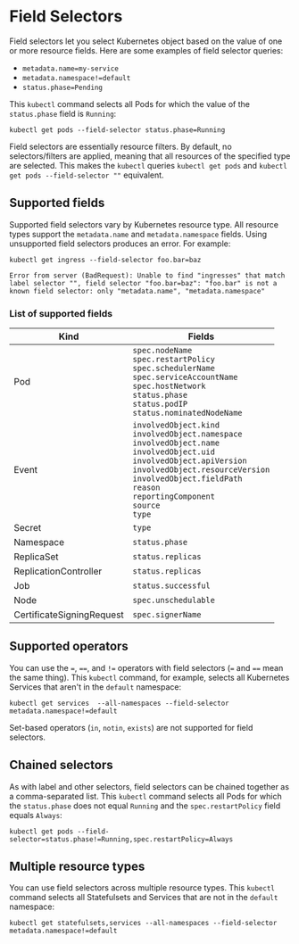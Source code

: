 # Field Selectors

Field selectors let you select Kubernetes object based on the value of one or more resource fields. Here are some examples of field selector queries:
* `metadata.name=my-service`
* `metadata.namespace!=default`
* `status.phase=Pending`

This `kubectl` command selects all Pods for which the value of the `status.phase` field is `Running`:

```shell
kubectl get pods --field-selector status.phase=Running
```

Field selectors are essentially resource filters. By default, no selectors/filters are applied, meaning that all resources of the specified type are selected. This makes the `kubectl` queries `kubectl get pods` and `kubectl get pods --field-selector ""` equivalent.

## Supported fields

Supported field selectors vary by Kubernetes resource type. All resource types support the `metadata.name` and `metadata.namespace` fields. Using unsupported field selectors produces an error. For example:

```shell
kubectl get ingress --field-selector foo.bar=baz
```
```
Error from server (BadRequest): Unable to find "ingresses" that match label selector "", field selector "foo.bar=baz": "foo.bar" is not a known field selector: only "metadata.name", "metadata.namespace"
```

### List of supported fields

|Kind|Fields|
|---|---|
|Pod|`spec.nodeName`<br>`spec.restartPolicy`<br>`spec.schedulerName`<br>`spec.serviceAccountName`<br>`spec.hostNetwork`<br>`status.phase`<br>`status.podIP`<br>`status.nominatedNodeName`|
|Event|`involvedObject.kind`<br>`involvedObject.namespace`<br>`involvedObject.name`<br>`involvedObject.uid`<br>`involvedObject.apiVersion`<br>`involvedObject.resourceVersion`<br>`involvedObject.fieldPath`<br>`reason`<br>`reportingComponent`<br>`source`<br>`type`|
|Secret|`type`|
|Namespace |`status.phase`|
|ReplicaSet| `status.replicas`|
|ReplicationController| `status.replicas`|
|Job|`status.successful`|
|Node|`spec.unschedulable`|
|CertificateSigningRequest|`spec.signerName`|

## Supported operators

You can use the `=`, `==`, and `!=` operators with field selectors (`=` and `==` mean the same thing). This `kubectl` command, for example, selects all Kubernetes Services that aren't in the `default` namespace:

```shell
kubectl get services  --all-namespaces --field-selector metadata.namespace!=default
```

Set-based operators (`in`, `notin`, `exists`) are not supported for field selectors.

## Chained selectors

As with label and other selectors, field selectors can be chained together as a comma-separated list. This `kubectl` command selects all Pods for which the `status.phase` does not equal `Running` and the `spec.restartPolicy` field equals `Always`:

```shell
kubectl get pods --field-selector=status.phase!=Running,spec.restartPolicy=Always
```

## Multiple resource types

You can use field selectors across multiple resource types. This `kubectl` command selects all Statefulsets and Services that are not in the `default` namespace:

```shell
kubectl get statefulsets,services --all-namespaces --field-selector metadata.namespace!=default